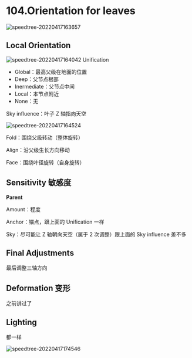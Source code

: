 # 104.Orientation for leaves
![speedtree-20220417163657](https://image-1300893378.cos.ap-shanghai.myqcloud.com/docs/speedtree/SpeedTree-20220417163657.png)

## Local Orientation



![speedtree-20220417164042](https://image-1300893378.cos.ap-shanghai.myqcloud.com/docs/speedtree/SpeedTree-20220417164042.png)
Unification

- Global：最高父级在地面的位置
- Deep：父节点根部
- Inermediate：父节点中间
- Local：本节点附近
- None：无

Sky influence：叶子 Z 轴指向天空

![speedtree-20220417164524](https://image-1300893378.cos.ap-shanghai.myqcloud.com/docs/speedtree/SpeedTree-20220417164524.png)

Fold：围绕父级转动（整体旋转）

Align：沿父级生长方向移动

Face：围绕叶径旋转（自身旋转）

## Sensitivity 敏感度

**Parent**

Amount：程度

Anchor：锚点，跟上面的 Unification 一样

Sky：尽可能让 Z 轴朝向天空（属于 2 次调整）跟上面的 Sky influence 差不多


## Final Adjustments

最后调整三轴方向


## Deformation 变形

[](Speed%20Tree/102.Skin%20for%20leaves.md#Deformation%20%E5%8F%98%E5%BD%A2)

之前讲过了






## Lighting

都一样

![speedtree-20220417174546](https://image-1300893378.cos.ap-shanghai.myqcloud.com/docs/speedtree/SpeedTree-20220417174546.png)